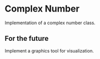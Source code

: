 # Complex Number
Implementation of a complex number class.

## For the future
Implement a graphics tool for visualization.
